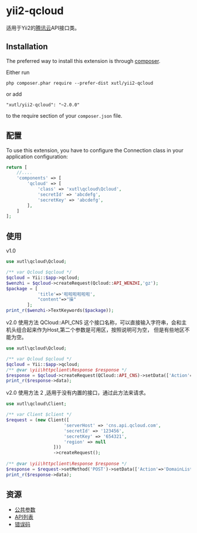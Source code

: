 # yii2-qcloud

适用于Yii2的[腾讯云](http://www.qcloud.com)API接口类。

Installation
------------

The preferred way to install this extension is through [composer](http://getcomposer.org/download/).

Either run

```
php composer.phar require --prefer-dist xutl/yii2-qcloud
```

or add

```
"xutl/yii2-qcloud": "~2.0.0"
```

to the require section of your `composer.json` file.

配置
----

To use this extension, you have to configure the Connection class in your application configuration:

```php
return [
    //....
    'components' => [
        'qcloud' => [
            'class' => 'xutl\qcloud\Qcloud',
            'secretId' => 'abcdefg',
            'secretKey' => 'abcdefg',
        ],
    ]
];
```

使用
----
 
 v1.0
```php
use xutl\qcloud\Qcloud;

/** var Qcloud $qcloud */
$qcloud = Yii::$app->qcloud;
$wenzhi = $qcloud->createRequest(Qcloud::API_WENZHI,'gz');
$package = [
            'title'=>'啦啦啦啦啦啦',
            "content"=>"操"
        ];
print_r($wenzhi->TextKeywords($package));
```

v2.0 使用方法 QCloud::API_CNS 这个接口名称，可以直接输入字符串，会和主机头组合起来作为Host,第二个参数是可用区，按照说明可为空，
但是有些地区不能为空。

```php
use xutl\qcloud\Qcloud;

/** var Qcloud $qcloud */
$qcloud = Yii::$app->qcloud;
/** @var \yii\httpclient\Response $response */
$response = $qcloud->createRequest(QCloud::API_CNS)->setData(['Action'=>'DomainList',])->send();;
print_r($response->data);
```

v2.0 使用方法 2 ,适用于没有内置的接口，通过此方法来请求。
```php
use xutl\qcloud\Client;

/** var Client $client */
$request = (new Client([
                      'serverHost' => 'cns.api.qcloud.com',
                      'secretId' => '123456',
                      'secretKey' => '654321',
                      'region' => null
                  ]))
                  ->createRequest();
                  
/** @var \yii\httpclient\Response $response */
$response = $request->setMethod('POST')->setData(['Action'=>'DomainList',])->send();;
print_r($response->data);
```

资源
-----

* [公共参数](http://wiki.qcloud.com/wiki/%E5%85%AC%E5%85%B1%E5%8F%82%E6%95%B0)
* [API列表](http://wiki.qcloud.com/wiki/API)
* [错误码](http://wiki.qcloud.com/wiki/%E9%94%99%E8%AF%AF%E7%A0%81)